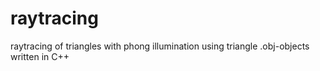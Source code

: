 # raytracing
raytracing of triangles with phong illumination using triangle .obj-objects written in C++
